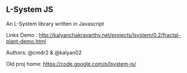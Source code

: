 L-System JS
-----------

An L-System library written in Javascript

Links
Demo : http://kalyanchakravarthy.net/projects/lsystem/0.2/fractal-plant-demo.html

Authors: @cmdr2 & @kalyan02

Old proj home: https://code.google.com/p/lsystem-js/
